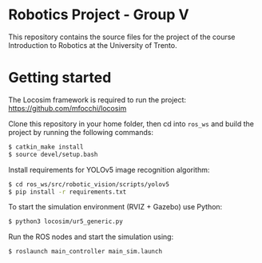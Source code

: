 # Robotics Project - Group V

This repository contains the source files for the project of the course Introduction to Robotics at the University of Trento.

# Getting started 

The Locosim framework is required to run the project: https://github.com/mfocchi/locosim  

Clone this repository in your home folder, then cd into `ros_ws` and build the project by running the following commands:

```bash
$ catkin_make install
$ source devel/setup.bash
```

Install requirements for YOLOv5 image recognition algorithm:

```bash
$ cd ros_ws/src/robotic_vision/scripts/yolov5
$ pip install -r requirements.txt
```

To start the simulation environment (RVIZ + Gazebo) use Python:

```bash
$ python3 locosim/ur5_generic.py
```

Run the ROS nodes and start the simulation using:

```bash
$ roslaunch main_controller main_sim.launch
```
